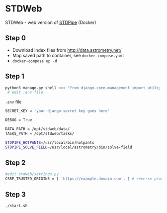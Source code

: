 # STDWeb

STDWeb - web version of [STDPipe](https://github.com/karpov-sv/stdpipe) (Docker)

## Step 0

- Download index files from http://data.astrometry.net/
- Map saved path to container, see `docker-compose.yaml`
- `docker-compose up -d`

## Step 1
```python
python3 manage.py shell <<< "from django.core.management import utils; print(utils.get_random_secret_key())"
 # edit .env file
```

`.env` file
```bash
SECRET_KEY = 'your django secret key goes here'

DEBUG = True

DATA_PATH = /opt/stdweb/data/
TASKS_PATH = /opt/stdweb/tasks/

STDPIPE_HOTPANTS=/usr/local/bin/hotpants
STDPIPE_SOLVE_FIELD=/usr/local/astrometry/bin/solve-field
```
## Step 2
```bash
#edit stdweb/settings.py
CSRF_TRUSTED_ORIGINS = [ 'https://example.domain.com', ] # reverse proxy 
```

## Step 3
```bash
./start.sh
```
